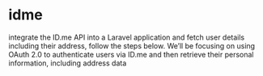 # idme
 integrate the ID.me API into a Laravel application and fetch user details including their address, follow the steps below. We’ll be focusing on using OAuth 2.0 to authenticate users via ID.me and then retrieve their personal information, including address data
